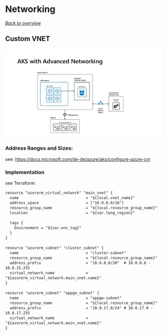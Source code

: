 # Networking

[_Back to overview_](README.md)

## Custom VNET

![Azure AKS Custom VNET](images/custom-vnet.jpg)

### Address Ranges and Sizes:

see: https://docs.microsoft.com/de-de/azure/aks/configure-azure-cni

### Implementation

see Terraform:

```
resource "azurerm_virtual_network" "main_vnet" {
  name                              = "${local.vnet_name}"
  address_space                     = ["10.0.0.0/16"]
  resource_group_name               = "${local.resource_group_name}"
  location                          = "${var.long_region}"

  tags {
    Environment = "${var.env_tag}"
  }
}

resource "azurerm_subnet" "cluster_subnet" {
  name                              = "cluster-subnet"
  resource_group_name               = "${local.resource_group_name}"
  address_prefix                    = "10.0.0.0/20"  # 10.0.0.0 - 10.0.15.255
  virtual_network_name              = "${azurerm_virtual_network.main_vnet.name}"
}

resource "azurerm_subnet" "appgw_subnet" {
  name                              = "appgw-subnet"
  resource_group_name               = "${local.resource_group_name}"
  address_prefix                    = "10.0.17.0/24" # 10.0.17.0 - 10.0.17.255
  virtual_network_name              = "${azurerm_virtual_network.main_vnet.name}"
}
```
